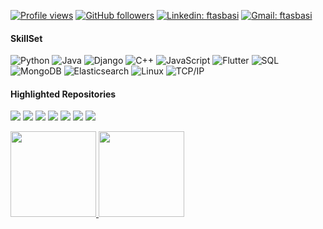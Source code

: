 <!-- Hey stranger! If you're here then here is my msg for you: 
  -- If you want to build something like this to your profile you can directly fork this repo (by starring it of course :)) and then edit the content here... -->
[![Profile views](https://gpvc.arturio.dev/ftasbasi)](https://github.com/ftasbasi)
[![GitHub followers](https://img.shields.io/github/followers/ftasbasi?label=Follow&style=social)](https://github.com/ftasbasi)
[![Linkedin: ftasbasi](https://img.shields.io/badge/-Follow-blue?style=flat-square&logo=Linkedin&logoColor=white&link=https://www.linkedin.com/in/ftasbasi/)](https://www.linkedin.com/in/ftasbasi)
[![Gmail: ftasbasi](https://img.shields.io/badge/-Mail-red?style=flat-square&logo=Gmail&logoColor=white&link=mailto:tasbasi01@gmail.com)](mailto:tasbasi01@gmail.com)
<!-- Another hitCounter ![Visitor Count](https://profile-counter.glitch.me/ftasbasi/count.svg) -->

#### SkillSet

![Python](https://img.shields.io/badge/-Python-000?&logo=Python)
![Java](https://img.shields.io/badge/-Java-000?&logo=Java&logoColor=007396)
![Django](https://img.shields.io/badge/-Django-000?&logo=Django)
![C++](https://img.shields.io/badge/-C++-000?&logo=c%2b%2b&logoColor=00599C)
![JavaScript](https://img.shields.io/badge/-JavaScript-000?&logo=JavaScript)
![Flutter](https://img.shields.io/badge/-Flutter-000?&logo=Flutter)
![SQL](https://img.shields.io/badge/-SQL-000?&logo=PostgreSQL)
![MongoDB](https://img.shields.io/badge/-MongoDB-000?&logo=MongoDB)
![Elasticsearch](https://img.shields.io/badge/-Elasticsearch-000?&logo=Elasticsearch)
![Linux](https://img.shields.io/badge/-Linux-000?&logo=Linux)
![TCP/IP](https://img.shields.io/badge/-TCP%2FIP-000?&logo=Windows-Terminal&logoColor=999)

#### Highlighted Repositories
[![](https://img.shields.io/badge/-📟%20Object%20Oriented%20Programming-000)](https://github.com/ftasbasi/Object-Oriented-Programming)
[![](https://img.shields.io/badge/-🦠%20CoronaVirus%20Epidemic%20Modelling-000)](https://github.com/ftasbasi/EpidemicModels-Covid19-SIR-SEIR-SIRD-)
[![](https://img.shields.io/badge/-🗄%20My%20Network%20Protocol%20-000)](https://github.com/ftasbasi/Computer-Networks)
[![](https://img.shields.io/badge/-👾%20Parallel%20Computing-000)](https://github.com/ftasbasi/Parallel-Computing)
[![](https://img.shields.io/badge/-🤖%20Operating%20Systems%20-000)](https://github.com/ftasbasi/Operating-Systems-Unix-)
[![](https://img.shields.io/badge/-😈%20virus.py-000)](https://github.com/ftasbasi/Computer-Security)
[![](https://img.shields.io/badge/-👻%20Privilege%20Escalation-000)](https://github.com/ftasbasi/Computer-Security/tree/master/Part2)


<a href="https://github.com/ftasbasi"><img height="137px" src="https://github-readme-stats.vercel.app/api?username=ftasbasi&hide_border=false&hide_title=true&show_icons=true&include_all_commits=true&count_private=true&line_height=21&theme=dark"/>
<img height="137px" src="https://github-readme-stats.vercel.app/api/top-langs/?username=ftasbasi&hide=html&hide_border=false&hide_title=true&layout=compact&langs_count=6&theme=dark"/></a>
<!-- &custom_title=Hmm&custom_title=Most Used-->